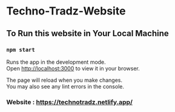 # Techno-Tradz-Website

## To Run this website in Your Local Machine 

### `npm start`

Runs the app in the development mode.\
Open [http://localhost:3000](http://localhost:3000) to view it in your browser.

The page will reload when you make changes.\
You may also see any lint errors in the console.

### Website : https://technotradz.netlify.app/
